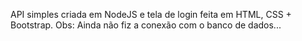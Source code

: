 API simples criada em NodeJS e tela de login feita em HTML, CSS + Bootstrap.
Obs: Ainda não fiz a conexão com o banco de dados...
